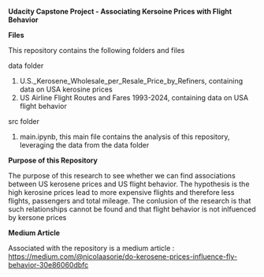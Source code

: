 **Udacity Capstone Project - Associating Kersoine Prices with Flight Behavior**


**Files**
 
 This repository contains the following folders and files

 data folder
 1) U.S._Kerosene_Wholesale_per_Resale_Price_by_Refiners, containing data on USA kerosine prices
 2) US Airline Flight Routes and Fares 1993-2024, containing data on USA flight behavior

 src folder
 1) main.ipynb, this main file contains the analysis of this repository, leveraging the data from the data folder

 **Purpose of this Repository**

 The purpose of this research to see whether we can find associations between US kerosene prices and US flight behavior. The hypothesis is the high kerosine prices lead to more expensive flights and therefore less flights, passengers and total mileage. The conlusion of the research is that such relationships cannot be found and that flight behavior is not inlfuenced by kersone prices

 **Medium Article**

 Associated with the repository is a medium article : https://medium.com/@nicolaasorie/do-kerosene-prices-influence-fly-behavior-30e86060dbfc